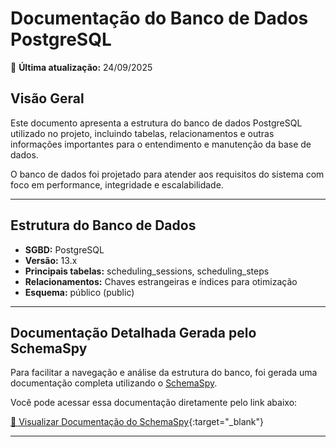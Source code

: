 # Documentação do Banco de Dados PostgreSQL

📅 **Última atualização:** 24/09/2025

## Visão Geral

Este documento apresenta a estrutura do banco de dados PostgreSQL utilizado no projeto, incluindo tabelas, relacionamentos e outras informações importantes para o entendimento e manutenção da base de dados.

O banco de dados foi projetado para atender aos requisitos do sistema com foco em performance, integridade e escalabilidade.

---

## Estrutura do Banco de Dados

- **SGBD:** PostgreSQL
- **Versão:** 13.x
- **Principais tabelas:** scheduling_sessions, scheduling_steps
- **Relacionamentos:** Chaves estrangeiras e índices para otimização
- **Esquema:** público (public)

---

## Documentação Detalhada Gerada pelo SchemaSpy

Para facilitar a navegação e análise da estrutura do banco, foi gerada uma documentação completa utilizando o [SchemaSpy](http://schemaspy.org/).

Você pode acessar essa documentação diretamente pelo link abaixo:

[🔗 Visualizar Documentação do SchemaSpy](../banco-de-dados/documentacao/index.html){:target="_blank"}

---